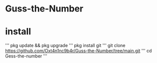 # Guss-the-Number 

# install 
  '''
 pkg update && pkg upgrade 
  '''
 pkg install git 
  '''
git clone https://github.com/Oxt4n1nc9b4r/Guss-the-Number/tree/main.git 
  '''
cd Gess-the-number
  '''
  
  
